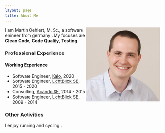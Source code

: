 ```yaml
---
layout: page
title: About Me
---
```


<p class="full-width no-margin"><img src="/public/image/profile.jpg" alt="mo" style="width:15rem;height:15rem;" align="right"/></p>

I am Martin Oehlert, M. Sc., a software enineer from germany <i class="em em-de"></i>. My focuses are **Clean Code**, **Code Quality**, **Testing**.

### Professional Experience

#### Working Experience

* Software Engineer, [Kalo](www.kalo.de), 2020
* Software Engineer, [LichtBlick SE](www.lichtblick.de), 2015 - 2020
* Consulting, [Acando SE](www.acando.de), 2014 - 2015
* Software Engineer, [LichtBlick SE](www.lichtblick.de), 2009 - 2014

### Other Activities

I enjoy running <i class="em em-runner"></i> and cycling <i class="em em-bicyclist"></i>.